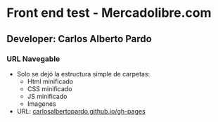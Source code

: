 <h1>Front end test - Mercadolibre.com</h1>
<h2>Developer: Carlos Alberto Pardo</h2>

<h3>URL Navegable</h3>

<ul>
	<li>Solo se dejó la estructura simple de carpetas:
		<ul>
			<li>Html minificado</li>	
			<li>CSS minificado</li>	
			<li>JS minificado</li>	
			<li>Imagenes</li>
		</ul>
	</li>
	<li>URL: <a href="http://carlosalbertopardo.github.io/front-end-test-ml">carlosalbertopardo.github.io/gh-pages</li>
</ul>